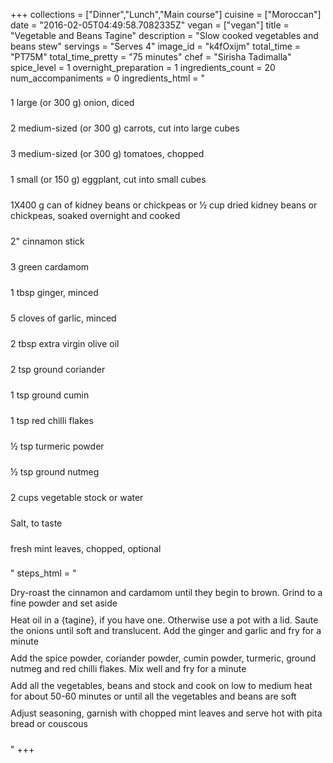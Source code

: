 +++
collections = ["Dinner","Lunch","Main course"]
cuisine = ["Moroccan"]
date = "2016-02-05T04:49:58.7082335Z"
vegan = ["vegan"]
title = "Vegetable and Beans Tagine"
description = "Slow cooked vegetables and beans stew"
servings = "Serves 4"
image_id = "k4fOxijm"
total_time = "PT75M"
total_time_pretty = "75 minutes"
chef = "Sirisha Tadimalla"
spice_level = 1
overnight_preparation = 1
ingredients_count = 20
num_accompaniments = 0
ingredients_html = "<ul style='padding-left: 0; list-style: none;'><li itemprop='recipeIngredient' style='margin: 8px 0px;padding: 8px 0px;'>1 large (or 300 g) onion, diced</li><li itemprop='recipeIngredient' style='margin: 8px 0px;padding: 8px 0px;'>2 medium-sized (or 300 g) carrots, cut into large cubes</li><li itemprop='recipeIngredient' style='margin: 8px 0px;padding: 8px 0px;'>3 medium-sized (or 300 g) tomatoes, chopped</li><li itemprop='recipeIngredient' style='margin: 8px 0px;padding: 8px 0px;'>1 small (or 150 g) eggplant, cut into small cubes</li><li itemprop='recipeIngredient' style='margin: 8px 0px;padding: 8px 0px;'>1X400 g can of kidney beans or chickpeas or ½ cup dried kidney beans or chickpeas, soaked overnight and cooked</li><li itemprop='recipeIngredient' style='margin: 8px 0px;padding: 8px 0px;'>2\" cinnamon stick</li><li itemprop='recipeIngredient' style='margin: 8px 0px;padding: 8px 0px;'>3 green cardamom</li><li itemprop='recipeIngredient' style='margin: 8px 0px;padding: 8px 0px;'>1 tbsp ginger, minced</li><li itemprop='recipeIngredient' style='margin: 8px 0px;padding: 8px 0px;'>5 cloves of garlic, minced</li><li itemprop='recipeIngredient' style='margin: 8px 0px;padding: 8px 0px;'>2 tbsp extra virgin olive oil</li><li itemprop='recipeIngredient' style='margin: 8px 0px;padding: 8px 0px;'>2 tsp ground coriander</li><li itemprop='recipeIngredient' style='margin: 8px 0px;padding: 8px 0px;'>1 tsp ground cumin</li><li itemprop='recipeIngredient' style='margin: 8px 0px;padding: 8px 0px;'>1 tsp red chilli flakes</li><li itemprop='recipeIngredient' style='margin: 8px 0px;padding: 8px 0px;'>½ tsp turmeric powder</li><li itemprop='recipeIngredient' style='margin: 8px 0px;padding: 8px 0px;'>½ tsp ground nutmeg</li><li itemprop='recipeIngredient' style='margin: 8px 0px;padding: 8px 0px;'>2 cups vegetable stock or water</li><li itemprop='recipeIngredient' style='margin: 8px 0px;padding: 8px 0px;'>Salt, to taste</li><li itemprop='recipeIngredient' style='margin: 8px 0px;padding: 8px 0px;'>fresh mint leaves, chopped, optional</li></ul>"
steps_html = "<ol style='list-style: none inside; padding-left: 0px;'><li style='padding-bottom: 10px;'><i class='step-track-icon fa fa-square-o'></i><span class='step-text' itemprop='recipeInstructions'>Dry-roast the cinnamon and cardamom until they begin to brown. Grind to a fine powder and set aside</span></li><li style='padding-bottom: 10px;'><i class='step-track-icon fa fa-square-o'></i><span class='step-text' itemprop='recipeInstructions'>Heat oil in a {tagine}, if you have one. Otherwise use a pot with a lid. Saute the onions until soft and translucent. Add the ginger and garlic and fry for a minute</span></li><li style='padding-bottom: 10px;'><i class='step-track-icon fa fa-square-o'></i><span class='step-text' itemprop='recipeInstructions'>Add the spice powder, coriander powder, cumin powder, turmeric, ground nutmeg and red chilli flakes. Mix well and fry for a minute</span></li><li style='padding-bottom: 10px;'><i class='step-track-icon fa fa-square-o'></i><span class='step-text' itemprop='recipeInstructions'>Add all the vegetables, beans and stock and cook on low to medium heat for about 50-60 minutes or until all the vegetables and beans are soft</span></li><li style='padding-bottom: 10px;'><i class='step-track-icon fa fa-square-o'></i><span class='step-text' itemprop='recipeInstructions'>Adjust seasoning, garnish with chopped mint leaves and serve hot with pita bread or couscous</span></li></ol>"
+++
